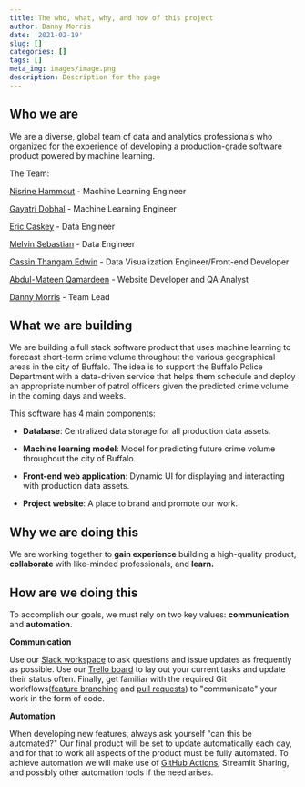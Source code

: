 ```yaml
---
title: The who, what, why, and how of this project
author: Danny Morris
date: '2021-02-19'
slug: []
categories: []
tags: []
meta_img: images/image.png
description: Description for the page
---
```


## Who we are

We are a diverse, global team of data and analytics professionals who organized for the experience of developing a production-grade software product powered by machine learning.

The Team:

[Nisrine Hammout](https://www.linkedin.com/in/nisrine-hammout/) - Machine Learning Engineer

[Gayatri Dobhal](https://www.linkedin.com/in/gayatri-dobhal-8a0637156/) - Machine Learning Engineer

[Eric Caskey](https://www.linkedin.com/in/ericrcaskey/) - Data Engineer

[Melvin Sebastian](https://www.linkedin.com/in/melvin-sebastian/) - Data Engineer

[Cassin Thangam Edwin](https://www.linkedin.com/in/cassin-thangam-edwin) - Data Visualization Engineer/Front-end Developer

[Abdul-Mateen Qamardeen](https://ng.linkedin.com/in/abdul-mateen-qamardeen-4167331b6) - Website Developer and QA Analyst

[Danny Morris](https://www.linkedin.com/in/drmorris87/) - Team Lead

## What we are building

We are building a full stack software product that uses machine learning to forecast short-term crime volume throughout the various geographical areas in the city of Buffalo. The idea is to support the Buffalo Police Department with a data-driven service that helps them schedule and deploy an appropriate number of patrol officers given the predicted crime volume in the coming days and weeks. 

This software has 4 main components:

- **Database**: Centralized data storage for all production data assets.

- **Machine learning model**: Model for predicting future crime volume throughout the city of Buffalo.

- **Front-end web application**: Dynamic UI for displaying and interacting with production data assets.

- **Project website**: A place to brand and promote our work.

## Why we are doing this

We are working together to **gain experience** building a high-quality product, **collaborate** with like-minded professionals, and **learn.**

## How are we doing this

To accomplish our goals, we must rely on two key values: **communication** and **automation**.

**Communication**

Use our [Slack workspace](https://dssquad-wiki.netlify.app/blog/2021-02-20-slack-workspace/) to ask questions and issue updates as frequently as possible. Use our [Trello board](https://dssquad-wiki.netlify.app/blog/2021-02-20-slack-workspace/) to lay out your current tasks and update their status often. Finally, get familiar with the required Git workflows([feature branching](https://dssquad-wiki.netlify.app/blog/2021-02-20-feature-branching-git-workflow/) and [pull requests](https://dssquad-wiki.netlify.app/blog/2021-02-20-pull-requests/)) to "communicate" your work in the form of code.

**Automation**

When developing new features, always ask yourself "can this be automated?" Our final product will be set to update automatically each day, and for that to work all aspects of the product must be fully automated. To achieve automation we will make use of [GitHub Actions](https://dssquad-wiki.netlify.app/blog/2021-02-23-github-actions/), Streamlit Sharing, and possibly other automation tools if the need arises.

